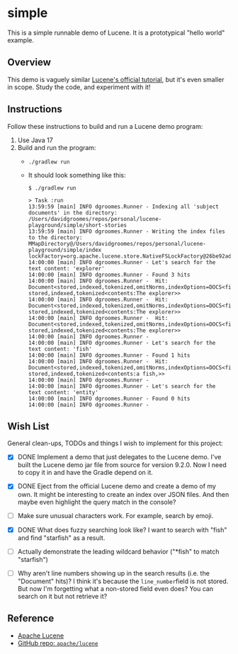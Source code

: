 # simple

This is a simple runnable demo of Lucene. It is a prototypical "hello world" example.


## Overview

This demo is vaguely similar [Lucene's official tutorial](https://lucene.apache.org/core/9_2_0/demo/index.html), but
it's even smaller in scope. Study the code, and experiment with it!


## Instructions

Follow these instructions to build and run a Lucene demo program:

1. Use Java 17
2. Build and run the program:
   * ```shell
     ./gradlew run
     ```
   * It should look something like this:
     ```text
     $ ./gradlew run
     
     > Task :run
     13:59:59 [main] INFO dgroomes.Runner - Indexing all 'subject documents' in the directory: /Users/davidgroomes/repos/personal/lucene-playground/simple/short-stories
     13:59:59 [main] INFO dgroomes.Runner - Writing the index files to the directory: MMapDirectory@/Users/davidgroomes/repos/personal/lucene-playground/simple/index lockFactory=org.apache.lucene.store.NativeFSLockFactory@26be92ad
     14:00:00 [main] INFO dgroomes.Runner - Let's search for the text content: 'explorer'
     14:00:00 [main] INFO dgroomes.Runner - Found 3 hits
     14:00:00 [main] INFO dgroomes.Runner -  Hit: Document<stored,indexed,tokenized,omitNorms,indexOptions=DOCS<file_name:forest.txt> stored,indexed,tokenized<contents:The explorer>>
     14:00:00 [main] INFO dgroomes.Runner -  Hit: Document<stored,indexed,tokenized,omitNorms,indexOptions=DOCS<file_name:ocean.txt> stored,indexed,tokenized<contents:The explorer>>
     14:00:00 [main] INFO dgroomes.Runner -  Hit: Document<stored,indexed,tokenized,omitNorms,indexOptions=DOCS<file_name:sky.txt> stored,indexed,tokenized<contents:The explorer>>
     14:00:00 [main] INFO dgroomes.Runner -
     14:00:00 [main] INFO dgroomes.Runner - Let's search for the text content: 'fish'
     14:00:00 [main] INFO dgroomes.Runner - Found 1 hits
     14:00:00 [main] INFO dgroomes.Runner -  Hit: Document<stored,indexed,tokenized,omitNorms,indexOptions=DOCS<file_name:ocean.txt> stored,indexed,tokenized<contents:a fish,>>
     14:00:00 [main] INFO dgroomes.Runner -
     14:00:00 [main] INFO dgroomes.Runner - Let's search for the text content: 'entity'
     14:00:00 [main] INFO dgroomes.Runner - Found 0 hits
     14:00:00 [main] INFO dgroomes.Runner -
     ```


## Wish List

General clean-ups, TODOs and things I wish to implement for this project:

* [x] DONE Implement a demo that just delegates to the Lucene demo. I've built the Lucene demo jar file from source for
      version 9.2.0. Now I need to copy it in and have the Gradle depend on it.
* [x] DONE Eject from the official Lucene demo and create a demo of my own. It might be interesting to create an index over
      JSON files. And then maybe even highlight the query match in the console?
* [ ] Make sure unusual characters work. For example, search by emoji.
* [x] DONE What does fuzzy searching look like? I want to search with "fish" and find "starfish" as a result.
* [ ] Actually demonstrate the leading wildcard behavior ("*fish" to match "starfish")
* [ ] Why aren't line numbers showing up in the search results (i.e. the "Document" hits)? I think it's because the
      `line_number`field is not stored. But now I'm forgetting what a non-stored field even does? You can search on it
      but not retrieve it?


## Reference

* [Apache Lucene](https://lucene.apache.org)
* [GitHub repo: `apache/lucene`](https://github.com/apache/lucene)
